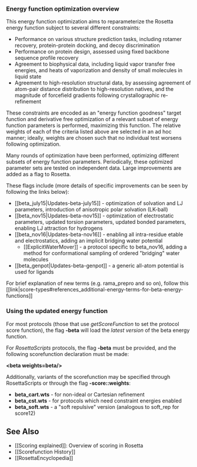 ### Energy function optimization overview

This energy function optimization aims to reparameterize the Rosetta energy function subject to several different constraints:

* Performance on various structure prediction tasks, including rotamer recovery, protein-protein docking, and decoy discrimination
* Performance on protein design, assessed using fixed backbone sequence profile recovery
* Agreement to biophysical data, including liquid vapor transfer free energies, and heats of vaporization and density of small molecules in liquid state
* Agreement to high-resolution structural data, by assessing agreement of atom-pair distance distribution to high-resolution natives, and the magnitude of forcefield gradients following crystallographic re-refinement

These constraints are encoded as an "energy function goodness" target function and derivative free optimization of a relevant subset of energy function parameters is performed, maximizing this function.  The relative weights of each of the criteria listed above are selected in an ad hoc manner; ideally, weights are chosen such that no individual test worsens following optimization.

Many rounds of optimization have been performed, optimizing different subsets of energy function parameters.  Periodically, these optimized parameter sets are tested on independent data. Large improvements are added as a flag to Rosetta.

These flags include (more details of specific improvements can be seen by following the links below):
* [[beta_july15|Updates-beta-july15]] - optimization of solvation and LJ parameters, introduction of anisotropic polar solvation (LK-ball)
* [[beta_nov15|Updates-beta-nov15]] - optimization of electrostatic parameters, updated torsion parameters, updated bonded parameters, enabling LJ attraction for hydrogens
* [[beta_nov16|Updates-beta-nov16]] - enabling all intra-residue etable and electrostatics, adding an implicit bridging water potential
    * [[ExplicitWaterMover]] - a protocol specific to beta_nov16, adding a method for conformational sampling of ordered "bridging" water molecules
* [[beta_genpot|Updates-beta-genpot]] - a generic all-atom potential is used for ligands

For brief explanation of new terms (e.g. rama_prepro and so on), follow this [[link|score-types#references_additional-energy-terms-for-beta-energy-functions]]

### Using the updated energy function

For most protocols (those that use _getScoreFunction_ to set the protocol score function), the flag **-beta** will load the _latest version_ of the beta energy function.

For _RosettaScripts_ protocols, the flag **-beta** must be provided, and the following scorefunction declaration must be made:

**\<beta weights=beta/\>**

Additionally, variants of the scorefunction may be specified through RosettaScripts or through the flag **-score::weights**:

* **beta_cart.wts** - for non-ideal or Cartesian refinement
* **beta_cst.wts** - for protocols which need constraint energies enabled
* **beta_soft.wts** - a "soft repulsive" version (analogous to soft_rep for score12)

## See Also

* [[Scoring explained]]: Overview of scoring in Rosetta
* [[Scorefunction History]]
* [[RosettaEncyclopedia]]